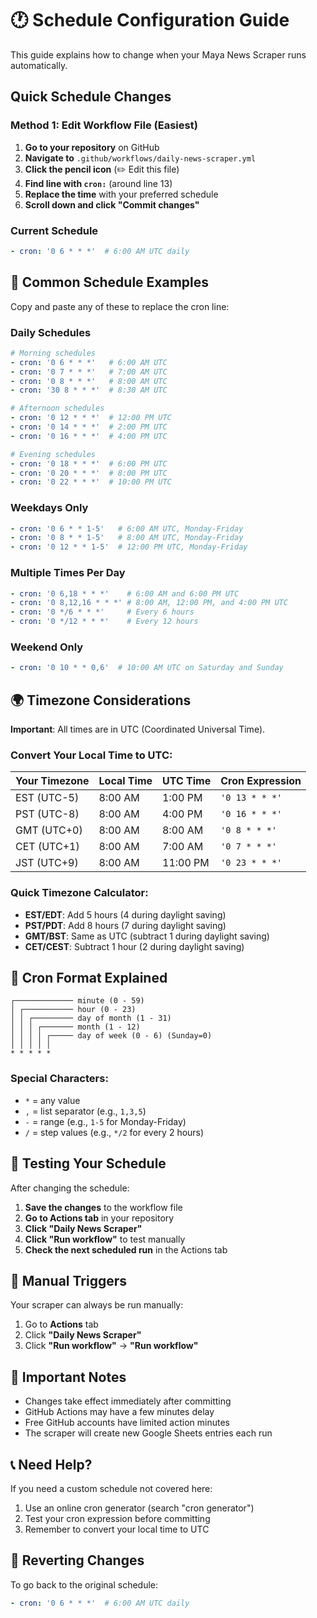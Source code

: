 # 🕐 Schedule Configuration Guide

This guide explains how to change when your Maya News Scraper runs automatically.

## Quick Schedule Changes

### Method 1: Edit Workflow File (Easiest)

1. **Go to your repository** on GitHub
2. **Navigate to** `.github/workflows/daily-news-scraper.yml`
3. **Click the pencil icon** (✏️ Edit this file)
4. **Find line with `cron:`** (around line 13)
5. **Replace the time** with your preferred schedule
6. **Scroll down and click "Commit changes"**

### Current Schedule
```yaml
- cron: '0 6 * * *'  # 6:00 AM UTC daily
```

## 📅 Common Schedule Examples

Copy and paste any of these to replace the cron line:

### Daily Schedules
```yaml
# Morning schedules
- cron: '0 6 * * *'   # 6:00 AM UTC
- cron: '0 7 * * *'   # 7:00 AM UTC  
- cron: '0 8 * * *'   # 8:00 AM UTC
- cron: '30 8 * * *'  # 8:30 AM UTC

# Afternoon schedules  
- cron: '0 12 * * *'  # 12:00 PM UTC
- cron: '0 14 * * *'  # 2:00 PM UTC
- cron: '0 16 * * *'  # 4:00 PM UTC

# Evening schedules
- cron: '0 18 * * *'  # 6:00 PM UTC
- cron: '0 20 * * *'  # 8:00 PM UTC
- cron: '0 22 * * *'  # 10:00 PM UTC
```

### Weekdays Only
```yaml
- cron: '0 6 * * 1-5'   # 6:00 AM UTC, Monday-Friday
- cron: '0 8 * * 1-5'   # 8:00 AM UTC, Monday-Friday
- cron: '0 12 * * 1-5'  # 12:00 PM UTC, Monday-Friday
```

### Multiple Times Per Day
```yaml
- cron: '0 6,18 * * *'    # 6:00 AM and 6:00 PM UTC
- cron: '0 8,12,16 * * *' # 8:00 AM, 12:00 PM, and 4:00 PM UTC
- cron: '0 */6 * * *'     # Every 6 hours
- cron: '0 */12 * * *'    # Every 12 hours
```

### Weekend Only
```yaml
- cron: '0 10 * * 0,6'  # 10:00 AM UTC on Saturday and Sunday
```

## 🌍 Timezone Considerations

**Important**: All times are in UTC (Coordinated Universal Time).

### Convert Your Local Time to UTC:

| Your Timezone | Local Time | UTC Time | Cron Expression |
|---------------|------------|----------|-----------------|
| EST (UTC-5)   | 8:00 AM    | 1:00 PM  | `'0 13 * * *'`  |
| PST (UTC-8)   | 8:00 AM    | 4:00 PM  | `'0 16 * * *'`  |
| GMT (UTC+0)   | 8:00 AM    | 8:00 AM  | `'0 8 * * *'`   |
| CET (UTC+1)   | 8:00 AM    | 7:00 AM  | `'0 7 * * *'`   |
| JST (UTC+9)   | 8:00 AM    | 11:00 PM | `'0 23 * * *'`  |

### Quick Timezone Calculator:
- **EST/EDT**: Add 5 hours (4 during daylight saving)
- **PST/PDT**: Add 8 hours (7 during daylight saving)  
- **GMT/BST**: Same as UTC (subtract 1 during daylight saving)
- **CET/CEST**: Subtract 1 hour (2 during daylight saving)

## 🔧 Cron Format Explained

```
┌───────────── minute (0 - 59)
│ ┌─────────── hour (0 - 23)
│ │ ┌───────── day of month (1 - 31)
│ │ │ ┌─────── month (1 - 12)
│ │ │ │ ┌───── day of week (0 - 6) (Sunday=0)
│ │ │ │ │
* * * * *
```

### Special Characters:
- `*` = any value
- `,` = list separator (e.g., `1,3,5`)
- `-` = range (e.g., `1-5` for Monday-Friday)
- `/` = step values (e.g., `*/2` for every 2 hours)

## 🧪 Testing Your Schedule

After changing the schedule:

1. **Save the changes** to the workflow file
2. **Go to Actions tab** in your repository
3. **Click "Daily News Scraper"**
4. **Click "Run workflow"** to test manually
5. **Check the next scheduled run** in the Actions tab

## 📱 Manual Triggers

Your scraper can always be run manually:
1. Go to **Actions** tab
2. Click **"Daily News Scraper"**
3. Click **"Run workflow"** → **"Run workflow"**

## 🚨 Important Notes

- Changes take effect immediately after committing
- GitHub Actions may have a few minutes delay
- Free GitHub accounts have limited action minutes
- The scraper will create new Google Sheets entries each run

## 📞 Need Help?

If you need a custom schedule not covered here:
1. Use an online cron generator (search "cron generator")
2. Test your cron expression before committing
3. Remember to convert your local time to UTC

## 🔄 Reverting Changes

To go back to the original schedule:
```yaml
- cron: '0 6 * * *'  # 6:00 AM UTC daily
```
